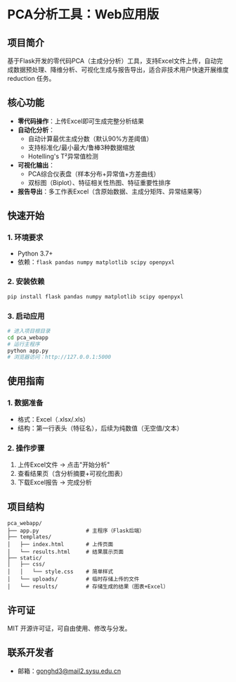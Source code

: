 # PCA分析工具：Web应用版

## 项目简介
基于Flask开发的零代码PCA（主成分分析）工具，支持Excel文件上传，自动完成数据预处理、降维分析、可视化生成与报告导出，适合非技术用户快速开展维度 reduction 任务。


## 核心功能
- **零代码操作**：上传Excel即可生成完整分析结果
- **自动化分析**：
  - 自动计算最优主成分数（默认90%方差阈值）
  - 支持标准化/最小最大/鲁棒3种数据缩放
  - Hotelling's T²异常值检测
- **可视化输出**：
  - PCA综合仪表盘（样本分布+异常值+方差曲线）
  - 双标图（Biplot）、特征相关性热图、特征重要性排序
- **报告导出**：多工作表Excel（含原始数据、主成分矩阵、异常结果等）


## 快速开始
### 1. 环境要求
- Python 3.7+
- 依赖：`flask pandas numpy matplotlib scipy openpyxl`

### 2. 安装依赖
```bash
pip install flask pandas numpy matplotlib scipy openpyxl
```

### 3. 启动应用
```bash
# 进入项目根目录
cd pca_webapp
# 运行主程序
python app.py
# 浏览器访问：http://127.0.0.1:5000
```


## 使用指南
### 1. 数据准备
- 格式：Excel（.xlsx/.xls）
- 结构：第一行表头（特征名），后续为纯数值（无空值/文本）

### 2. 操作步骤
1. 上传Excel文件 → 点击"开始分析"
2. 查看结果页（含分析摘要+可视化图表）
3. 下载Excel报告 → 完成分析


## 项目结构
```
pca_webapp/
├── app.py               # 主程序（Flask后端）
├── templates/
│   ├── index.html       # 上传页面
│   └── results.html     # 结果展示页面
├── static/
│   ├── css/
│   │   └── style.css    # 简单样式
│   └── uploads/         # 临时存储上传的文件
│   └── results/         # 存储生成的结果（图表+Excel）
```


## 许可证
MIT 开源许可证，可自由使用、修改与分发。

## 联系开发者
- 邮箱：gonghd3@mail2.sysu.edu.cn
